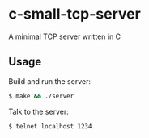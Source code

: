 # c-small-tcp-server
A minimal TCP server written in C

## Usage
Build and run the server:

```sh
$ make && ./server
```

Talk to the server:

```sh
$ telnet localhost 1234
```
